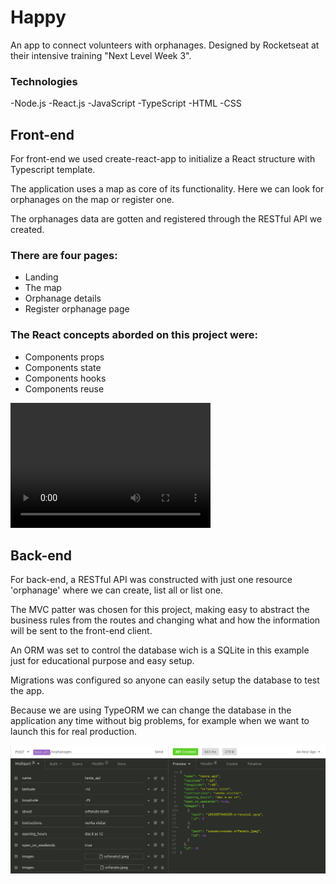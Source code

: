 # Happy
An app to connect volunteers with orphanages. Designed by Rocketseat at their intensive training "Next Level Week 3".

### Technologies
  -Node.js
  -React.js
  -JavaScript
  -TypeScript
  -HTML
  -CSS

## Front-end
For front-end we used create-react-app to initialize a React structure with Typescript template.

The application uses a map as core of its functionality. Here we can look for orphanages on the map or register one.

The orphanages data are gotten and registered through the RESTful API we created.

### There are four pages:
  - Landing
  - The map
  - Orphanage details
  - Register orphanage page

### The React concepts aborded on this project were:
  - Components props
  - Components state
  - Components hooks
  - Components reuse

<video src="assets/preview-happy.mp4" width="320" height="200" controls preload></video>

## Back-end
For back-end, a RESTful API was constructed with just one resource 'orphanage' where we can create, list all or list one.

The MVC patter was chosen for this project, making easy to abstract the business rules from the routes and changing what and how the information will be sent to the front-end client.

An ORM was set to control the database wich is a SQLite in this example just for educational purpose and easy setup.

Migrations was configured so anyone can easily setup the database to test the app.

Because we are using TypeORM we can change the database in the application any time without big problems, for example when we want to launch this for real production.

<img src="assets/api_example.png">
